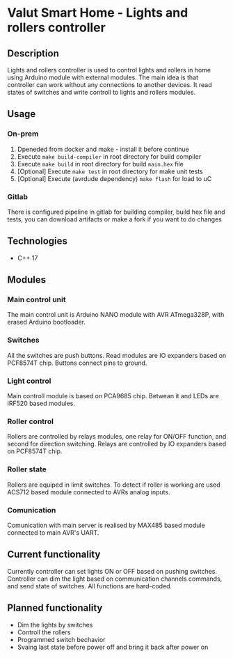 # Valut Smart Home - Lights and rollers controller
## Description
Lights and rollers controller is used to control lights and rollers in home using Arduino module with external modules. The main idea is that controller can work without any connections to another devices. It read states of switches and write controll to lights and rollers modules.
## Usage
### On-prem
1. Dpeneded from docker and make - install it before continue
2. Execute `make build-compiler` in root directory for build compiler
3. Execute `make build` in root directory for build `main.hex` file
4. \[Optional\] Execute `make test` in root directory for make unit tests
5. \[Optional\] Execute (avrdude dependency) `make flash` for load to uC
### Gitlab
There is configured pipeline in gitlab for building compiler, build hex file and tests, you can download artifacts or make a fork if you want to do changes
## Technologies
- C++ 17
## Modules
### Main control unit
The main control unit is Arduino NANO module with AVR ATmega328P, with erased Arduino bootloader.
### Switches
All the switches are push buttons. Read modules are IO expanders based on PCF8574T chip. Buttons connect pins to ground.
### Light control
Main controll module is based on PCA9685 chip. Betwean it and LEDs are IRF520 based modules.
### Roller control
Rollers are controlled by relays modules, one relay for ON/OFF function, and second for direction switching. Relays are controlled by IO expanders based on PCF8574T chip.
### Roller state
Rollers are equiped in limit switches. To detect if roller is working are used ACS712 based module connected to AVRs analog inputs.
### Comunication
Comunication with main server is realised by MAX485 based module connected to main AVR's UART.
## Current functionality
Currently controller can set lights ON or OFF based on pushing switches. Controller can dim the light based on communication channels commands, and send state of switches. All functions are hard-coded.
## Planned functionality
- Dim the lights by switches
- Controll the rollers
- Programmed switch bechavior
- Svaing last state before power off and bring it back after power on
